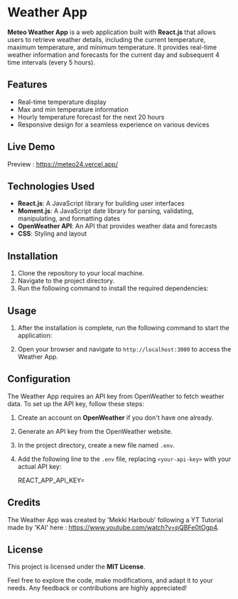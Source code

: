 # Weather App

**Meteo Weather App** is a web application built with **React.js** that allows users to retrieve weather details, including the current temperature, maximum temperature, and minimum temperature. It provides real-time weather information and forecasts for the current day and subsequent 4 time intervals (every 5 hours).

## Features

- Real-time temperature display
- Max and min temperature information
- Hourly temperature forecast for the next 20 hours
- Responsive design for a seamless experience on various devices

## Live Demo

Preview : https://meteo24.vercel.app/

## Technologies Used

- **React.js**: A JavaScript library for building user interfaces
- **Moment.js**: A JavaScript date library for parsing, validating, manipulating, and formatting dates
- **OpenWeather API**: An API that provides weather data and forecasts
- **CSS**: Styling and layout

## Installation

1. Clone the repository to your local machine.
2. Navigate to the project directory.
3. Run the following command to install the required dependencies:


## Usage

1. After the installation is complete, run the following command to start the application:


2. Open your browser and navigate to `http://localhost:3000` to access the Weather App.

## Configuration

The Weather App requires an API key from OpenWeather to fetch weather data. To set up the API key, follow these steps:

1. Create an account on **OpenWeather** if you don't have one already.
2. Generate an API key from the OpenWeather website.
3. In the project directory, create a new file named `.env`.
4. Add the following line to the `.env` file, replacing `<your-api-key>` with your actual API key:

    REACT_APP_API_KEY=<your-api-key>


## Credits

The Weather App was created by 'Mekki Harboub' following a YT Tutorial made by 'KAI' here : https://www.youtube.com/watch?v=pQBFe0tOgp4.


## License

This project is licensed under the **MIT License**.

Feel free to explore the code, make modifications, and adapt it to your needs. Any feedback or contributions are highly appreciated!
